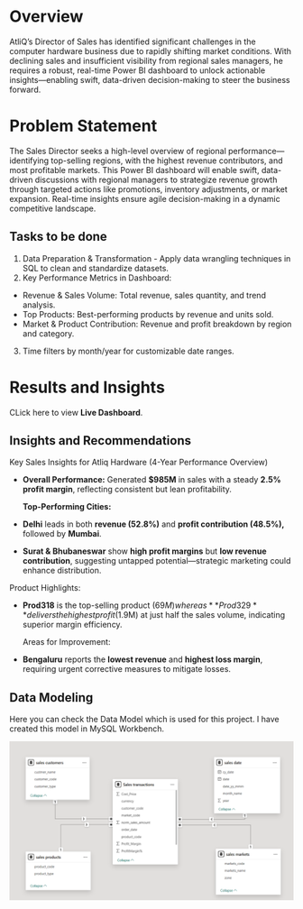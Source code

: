 # Overview
AtliQ’s Director of Sales has identified significant challenges in the computer hardware business due to rapidly shifting market conditions. With declining sales and insufficient visibility from regional sales managers, he requires a robust, real-time Power BI dashboard to unlock actionable insights—enabling swift, data-driven decision-making to steer the business forward.

# Problem Statement
The Sales Director seeks a high-level overview of regional performance—identifying top-selling regions, with the highest revenue contributors, and most profitable markets. This Power BI dashboard will enable swift, data-driven discussions with regional managers to strategize revenue growth through targeted actions like promotions, inventory adjustments, or market expansion. Real-time insights ensure agile decision-making in a dynamic competitive landscape.

## Tasks to be done
1)  Data Preparation & Transformation - Apply data wrangling techniques in SQL to clean and standardize datasets.
2) Key Performance Metrics in Dashboard: 
-	Revenue & Sales Volume: Total revenue, sales quantity, and trend analysis.
-	Top Products: Best-performing products by revenue and units sold.
-	Market & Product Contribution: Revenue and profit breakdown by region and category.
3) Time filters by month/year for customizable date ranges.

# Results and Insights

CLick here to view **Live Dashboard**.


## Insights and Recommendations
Key Sales Insights for Atliq Hardware (4-Year Performance Overview)
- **Overall Performance:** Generated **$985M** in sales with a steady **2.5% profit margin**, reflecting consistent but lean profitability.

  **Top-Performing Cities:**
-	**Delhi** leads in both **revenue (52.8%)** and **profit contribution (48.5%),** followed by **Mumbai**.
-	**Surat & Bhubaneswar** show **high profit margins** but **low revenue contribution**, suggesting untapped potential—strategic marketing could enhance distribution.

 Product Highlights:
-	**Prod318** is the top-selling product ($69M) whereas **Prod329** delivers the highest profit ($1.9M) at just half the sales volume, indicating superior margin efficiency.

 	Areas for Improvement:
-	**Bengaluru** reports the **lowest revenue** and **highest loss margin**, requiring urgent corrective measures to mitigate losses.



## Data Modeling
Here you can check the Data Model which is used for this project. I have created this model in MySQL Workbench. 

<p align="center">
 <img src="https://github.com/bhavik-singhi/Atliq-Hardware-Sales-Insights/blob/main/Assets/Database1.png" alt="Sell flow Overview" >
</p>


 

